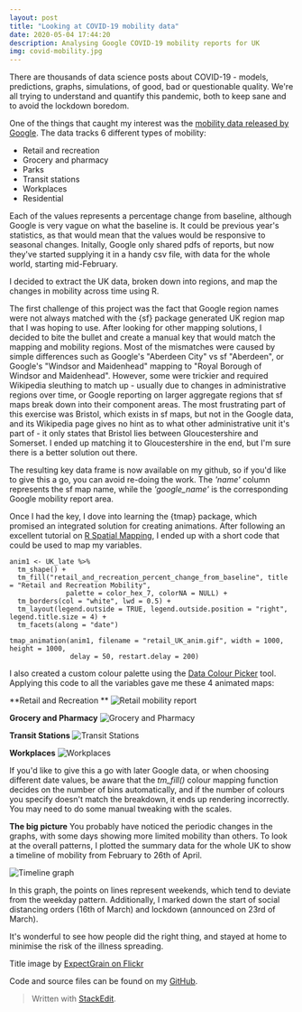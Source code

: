 ```yaml
---
layout: post
title: "Looking at COVID-19 mobility data"
date: 2020-05-04 17:44:20
description: Analysing Google COVID-19 mobility reports for UK
img: covid-mobility.jpg  
---
```



There are thousands of data science posts about COVID-19 - models, predictions, graphs, simulations, of good, bad or questionable quality. We're all trying to understand and quantify this pandemic, both to keep sane and to avoid the lockdown boredom.

One of the things that caught my interest was the [mobility data released by Google](https://www.blog.google/technology/health/covid-19-community-mobility-reports?hl=en). The data tracks 6 different types of mobility:
 - Retail and recreation
 - Grocery and pharmacy
 - Parks
 - Transit stations
 - Workplaces
 - Residential

Each of the values represents a percentage change from baseline, although Google is very vague on what the baseline is. It could be previous year's statistics, as that would mean that the values would be responsive to seasonal changes. Initally, Google only shared pdfs of reports, but now they've started supplying it in a handy csv file, with data for the whole world, starting mid-February.

I decided to extract the UK data, broken down into regions, and map the changes in mobility across time using R.

 The first challenge of this project was the fact that Google region names were not always matched with the {sf} package generated UK region map that I was hoping to use. After looking for other mapping solutions, I decided to bite the bullet and create a manual key that would match the mapping and mobility regions. Most of the mismatches were caused by simple differences such as Google's "Aberdeen City" vs sf "Aberdeen", or Google's "Windsor and Maidenhead" mapping to "Royal Borough of Windsor and Maidenhead". However, some were trickier and required Wikipedia sleuthing to match up - usually due to changes in administrative regions over time, or Google reporting on larger aggregate regions that sf maps break down into their component areas. The most frustrating part of this exercise was Bristol, which exists in sf maps, but not in the Google data, and its Wikipedia page gives no hint as to what other administrative unit it's part of - it only states that Bristol lies between Gloucestershire and Somerset. I ended up matching it to Gloucestershire in the end, but I'm sure there is a better solution out there.

The resulting key data frame is now available on my github, so if you'd like to give this a go, you can avoid re-doing the work. The *'name'* column represents the sf map name, while the *'google_name'* is the corresponding Google mobility report area.

Once I had the key, I dove into learning the {tmap} package, which promised an integrated solution for creating animations. After following an excellent tutorial on [R Spatial Mapping](https://spatialanalysis.github.io/lab_tutorials/4_R_Mapping.html), I ended up with a short code that could be used to map my variables.

    anim1 <- UK_late %>%
      tm_shape() +
      tm_fill("retail_and_recreation_percent_change_from_baseline", title = "Retail and Recreation Mobility", 
                  palette = color_hex_7, colorNA = NULL) +
      tm_borders(col = "white", lwd = 0.5) +
      tm_layout(legend.outside = TRUE, legend.outside.position = "right", legend.title.size = 4) +
      tm_facets(along = "date")
    
    tmap_animation(anim1, filename = "retail_UK_anim.gif", width = 1000, height = 1000,
                   delay = 50, restart.delay = 200)

I also created a custom colour palette using the [Data Colour Picker](https://learnui.design/tools/data-color-picker.html) tool.
 Applying this code to all the variables gave me these 4 animated maps:

**Retail and Recreation **
![Retail mobility report](/assets/img/retail_UK_anim.gif)

**Grocery and Pharmacy**
![Grocery and Pharmacy](/assets/img/grocery_UK_anim.gif)

**Transit Stations**
![Transit Stations](/assets/img/transit_UK_anim.gif)

**Workplaces**
![Workplaces](/assets/img/workplace_UK_anim.gif)

If you'd like to give this a go with later Google data, or when choosing different date values, be aware that the *tm_fill()* colour mapping function decides on the number of bins automatically, and if the number of colours you specify doesn't match the breakdown, it ends up rendering incorrectly. You may need to do some manual tweaking with the scales.

**The big picture**
You probably have noticed the periodic changes in the graphs, with some days showing more limited mobility than others. To look at the overall patterns, I plotted the summary data for the whole UK to show a timeline of mobility from February to 26th of April.

![Timeline graph](/assets/img/timeline.png)

In this graph, the points on lines represent weekends, which tend to deviate from the weekday pattern. Additionally, I marked down the start of social distancing orders (16th of March) and lockdown (announced on 23rd of March). 

It's wonderful to see how people did the right thing, and stayed at home to minimise the risk of the illness spreading. 

Title image by [ExpectGrain on Flickr](https://www.flickr.com/photos/spedster/22614419698)

Code and source files can be found on my [GitHub](https://github.com/EvaMurzyn/Blog_data/tree/master/2020-05-04-Covid_mobility).
> Written with [StackEdit](https://stackedit.io/).
